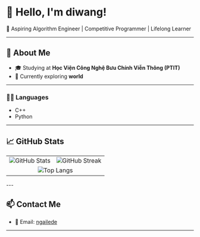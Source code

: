 # 👋 Hello, I'm diwang!

🚀 Aspiring Algorithm Engineer | Competitive Programmer | Lifelong Learner

---

## 🧠 About Me
- 🎓 Studying at **Học Viện Công Nghệ Bưu Chính Viễn Thông (PTIT)**
- 🧠 Currently exploring **world**


---

### 👨‍💻 Languages
- C++
- Python

---

## 📈 GitHub Stats

<table>
  <tr>
    <td>
      <img src="https://github-readme-stats.vercel.app/api?username=ldqanh1408&show_icons=true&theme=tokyonight" alt="GitHub Stats" />
    </td>
    <td>
      <img src="https://streak-stats.demolab.com?user=ldqanh1408&theme=tokyonight" alt="GitHub Streak" />
    </td>
  </tr>
  <tr>
    <td colspan="2" align="center">
      <img src="https://github-readme-stats.vercel.app/api/top-langs/?username=ldqanh1408&layout=compact&theme=tokyonight" alt="Top Langs" />
    </td>
  </tr>
</table>
---

## 📫 Contact Me

- 📧 Email: [ngailede](mailto:n23dccn139@student.ptithcm.edu.vn)

---

